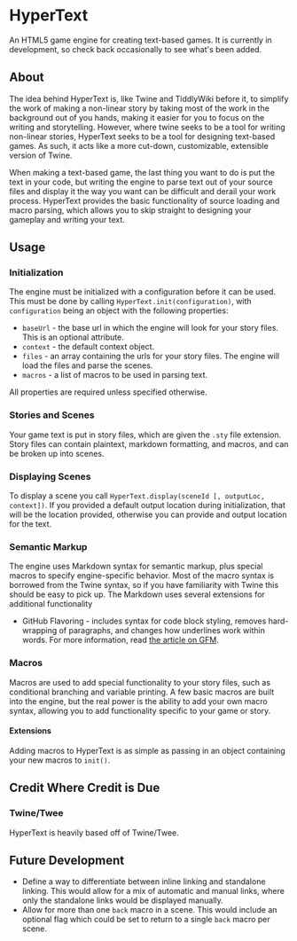 # HyperText

An HTML5 game engine for creating text-based games. It is currently in development, so check back occasionally to see what's been added.



## About

The idea behind HyperText is, like Twine and TiddlyWiki before it, to simplify the work of making a non-linear story by taking most of the work in the background out of you hands, making it easier for you to focus on the writing and storytelling. However, where twine seeks to be a tool for writing non-linear stories, HyperText seeks to be a tool for designing text-based games. As such, it acts like a more cut-down, customizable, extensible version of Twine.

When making a text-based game, the last thing you want to do is put the text in your code, but writing the engine to parse text out of your source files and display it the way you want can be difficult and derail your work process. HyperText provides the basic functionality of source loading and macro parsing, which allows you to skip straight to designing your gameplay and writing your text.

## Usage

### Initialization

The engine must be initialized with a configuration before it can be used. This must be done by calling `HyperText.init(configuration)`, with `configuration` being an object with the following properties:

* `baseUrl` - the base url in which the engine will look for your story files. This is an optional attribute.
* `context` - the default context object.
* `files` - an array containing the urls for your story files. The engine will load the files and parse the scenes.
* `macros` - a list of macros to be used in parsing text.

All properties are required unless specified otherwise.

### Stories and Scenes

Your game text is put in story files, which are given the `.sty` file extension. Story files can contain plaintext, markdown formatting, and macros, and can be broken up into scenes. 

### Displaying Scenes

To display a scene you call `HyperText.display(sceneId [, outputLoc, context])`. If you provided a default output location during initialization, that will be the location provided, otherwise you can provide and output location for the text.


### Semantic Markup

The engine uses Markdown syntax for semantic markup, plus special macros to specify engine-specific behavior. Most of the macro syntax is borrowed from the Twine syntax, so if you have familiarity with Twine this should be easy to pick up. The Markdown uses several extensions for additional functionality

* GitHub Flavoring - includes syntax for code block styling, removes hard-wrapping of paragraphs, and changes how underlines work within words. For more information, read [the article on GFM](https://help.github.com/articles/github-flavored-markdown).

### Macros

Macros are used to add special functionality to your story files, such as conditional branching and variable printing. A few basic macros are built into the engine, but the real power is the ability to add your own macro syntax, allowing you to add functionality specific to your game or story.

#### Extensions

Adding macros to HyperText is as simple as passing in an object containing your new macros to `init()`.

## Credit Where Credit is Due

### Twine/Twee

HyperText is heavily based off of Twine/Twee.

## Future Development

* Define a way to differentiate between inline linking and standalone linking. This would allow for a mix of automatic and manual links, where only the standalone links would be displayed manually.
* Allow for more than one `back` macro in a scene. This would include an optional flag which could be set to return to a single `back` macro per scene.